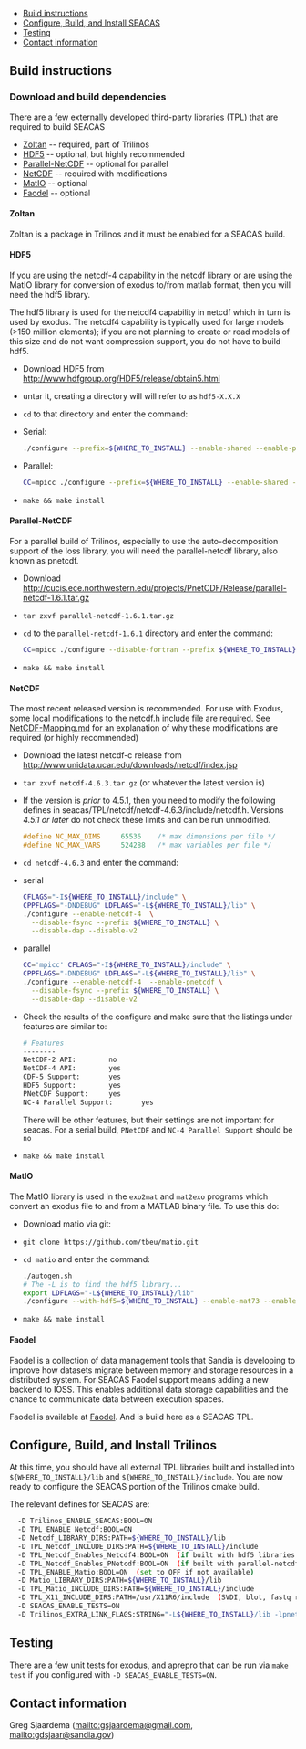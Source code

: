 *  [Build instructions](#build-instructions)
*  [Configure, Build, and Install SEACAS](#configure-build-and-install-seacas)
*  [Testing](#testing)
*  [Contact information](#contact-information)

## Build instructions

### Download and build dependencies

There are a few externally developed third-party libraries (TPL) that are required to
build SEACAS

*  [Zoltan](#zoltan) -- required, part of Trilinos
*  [HDF5](#hdf5) -- optional, but highly recommended
*  [Parallel-NetCDF](#parallel-netcdf) -- optional for parallel
*  [NetCDF](#netcdf) -- required with modifications
*  [MatIO](#matio) -- optional
*  [Faodel](#faodel) -- optional

#### Zoltan
Zoltan is a package in Trilinos and it must be enabled for a SEACAS build.

#### HDF5

If you are using the netcdf-4 capability in the netcdf library or are
using the MatIO library for conversion of exodus to/from matlab
format, then you will need the hdf5 library.

The hdf5 library is used for the netcdf4 capability in netcdf which in
turn is used by exodus.  The netcdf4 capability is typically used for
large models (>150 million elements); if you are not planning to
create or read models of this size and do not want compression
support, you do not have to build hdf5.

*  Download HDF5 from <http://www.hdfgroup.org/HDF5/release/obtain5.html>

*  untar it, creating a directory will will refer to as `hdf5-X.X.X`

*  `cd` to that directory and enter the command:

  *  Serial:
     ```bash
     ./configure --prefix=${WHERE_TO_INSTALL} --enable-shared --enable-production --enable-debug=no --enable-static-exec
     ```

  *  Parallel:
     ```bash
     CC=mpicc ./configure --prefix=${WHERE_TO_INSTALL} --enable-shared --enable-production --enable-debug=no --enable-static-exec --enable-parallel
     ```

  *  `make && make install`

#### Parallel-NetCDF
  For a parallel build of Trilinos, especially to use the
  auto-decomposition support of the Ioss library, you will need the
  parallel-netcdf library, also known as pnetcdf.

*  Download <http://cucis.ece.northwestern.edu/projects/PnetCDF/Release/parallel-netcdf-1.6.1.tar.gz>

*  `tar zxvf parallel-netcdf-1.6.1.tar.gz`

*  `cd` to the `parallel-netcdf-1.6.1` directory and enter the command:
   ```bash
   CC=mpicc ./configure --disable-fortran --prefix ${WHERE_TO_INSTALL}
   ```

*  `make && make install`

#### NetCDF
The most recent released version is recommended. For use with Exodus, some local modifications to the netcdf.h include file are required.  See [NetCDF-Mapping.md](NetCDF-Mapping.md) for an explanation of why these modifications are required (or highly recommended)

*  Download the latest netcdf-c release from <http://www.unidata.ucar.edu/downloads/netcdf/index.jsp>

*  `tar zxvf netcdf-4.6.3.tar.gz`  (or whatever the latest version is)

*  If the version is *prior* to 4.5.1, then you need to modify the
   following defines in
   seacas/TPL/netcdf/netcdf-4.6.3/include/netcdf.h.  Versions *4.5.1 or
   later* do not check these limits and can be run unmodified.

   ```c
   #define NC_MAX_DIMS     65536    /* max dimensions per file */
   #define NC_MAX_VARS     524288   /* max variables per file */
   ```

*  `cd netcdf-4.6.3` and enter the command:

  *  serial
     ```bash
     CFLAGS="-I${WHERE_TO_INSTALL}/include" \
     CPPFLAGS="-DNDEBUG" LDFLAGS="-L${WHERE_TO_INSTALL}/lib" \
     ./configure --enable-netcdf-4  \
       --disable-fsync --prefix ${WHERE_TO_INSTALL} \
       --disable-dap --disable-v2
     ```

  *  parallel
     ```bash
     CC='mpicc' CFLAGS="-I${WHERE_TO_INSTALL}/include" \
     CPPFLAGS="-DNDEBUG" LDFLAGS="-L${WHERE_TO_INSTALL}/lib" \
     ./configure --enable-netcdf-4  --enable-pnetcdf \
       --disable-fsync --prefix ${WHERE_TO_INSTALL} \
       --disable-dap --disable-v2
     ```

*  Check the results of the configure and make sure that the listings
   under features are similar to:

   ```bash
   # Features
   --------
   NetCDF-2 API:        no
   NetCDF-4 API:        yes
   CDF-5 Support:       yes
   HDF5 Support:        yes
   PNetCDF Support:     yes
   NC-4 Parallel Support:       yes
   ```
   There will be other features, but their settings are not important
   for seacas. For a serial build, `PNetCDF` and `NC-4 Parallel Support`
   should be `no`

*  `make && make install`

#### MatIO
The MatIO library is used in the `exo2mat` and `mat2exo` programs which convert an exodus file to and from a MATLAB binary file.  To use this do:

*  Download matio via git:

*  `git clone https://github.com/tbeu/matio.git`

*  `cd matio` and enter the command:
   ```bash
   ./autogen.sh
   # The -L is to find the hdf5 library...
   export LDFLAGS="-L${WHERE_TO_INSTALL}/lib"
   ./configure --with-hdf5=${WHERE_TO_INSTALL} --enable-mat73 --enable-shared --prefix=${WHERE_TO_INSTALL}
   ```

*  `make && make install`

#### Faodel
Faodel is a collection of data management tools that Sandia is developing to improve how datasets migrate between memory and storage resources in a distributed system. For SEACAS Faodel support means adding a new backend to IOSS. This enables additional data storage capabilities and the chance to communicate data between execution spaces.

Faodel is available at [Faodel](https://github.com/faodel/faodel). And is build here as a SEACAS TPL.

## Configure, Build, and Install Trilinos
At this time, you should have all external TPL libraries built and
installed into `${WHERE_TO_INSTALL}/lib` and `${WHERE_TO_INSTALL}/include`. You are now ready
to configure the SEACAS portion of the Trilinos cmake build.

The relevant defines for SEACAS are:
```bash
  -D Trilinos_ENABLE_SEACAS:BOOL=ON
  -D TPL_ENABLE_Netcdf:BOOL=ON
  -D Netcdf_LIBRARY_DIRS:PATH=${WHERE_TO_INSTALL}/lib
  -D TPL_Netcdf_INCLUDE_DIRS:PATH=${WHERE_TO_INSTALL}/include
  -D TPL_Netcdf_Enables_Netcdf4:BOOL=ON  (if built with hdf5 libraries which give netcdf-4 capability)
  -D TPL_Netcdf_Enables_PNetcdf:BOOL=ON  (if built with parallel-netcdf which gives parallel I/O capability)
  -D TPL_ENABLE_Matio:BOOL=ON  (set to OFF if not available)
  -D Matio_LIBRARY_DIRS:PATH=${WHERE_TO_INSTALL}/lib
  -D TPL_Matio_INCLUDE_DIRS:PATH=${WHERE_TO_INSTALL}/include
  -D TPL_X11_INCLUDE_DIRS:PATH=/usr/X11R6/include  (SVDI, blot, fastq require X11 includes and libs)
  -D SEACAS_ENABLE_TESTS=ON
  -D Trilinos_EXTRA_LINK_FLAGS:STRING="-L${WHERE_TO_INSTALL}/lib -lpnetcdf -lhdf5_hl -lhdf5 -lz"
```

## Testing
There are a few unit tests for exodus, and aprepro that can be run via `make test` if you configured with `-D SEACAS_ENABLE_TESTS=ON`.

## Contact information

 Greg Sjaardema  (<mailto:gsjaardema@gmail.com>, <mailto:gdsjaar@sandia.gov>)

